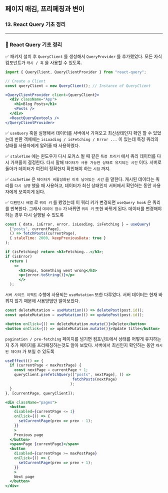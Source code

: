 ## 페이지 매김, 프리페칭과 변이
### 13. React Query 기초 정리
---------------------------------------------

### 📌 React Query 기초 정리

✅ 패키지 설치 후 `QueryClient` 를 생성해서 `QueryProvider` 를 추가했었다. 모든 자식 컴포넌트가 `캐시 / 훅` 을 사용할 수 있도록.

```jsx
import { QueryClient, QueryClientProvider } from "react-query";

// Create a Client
const queryClient = new QueryClient(); // Instance of QueryClient

<QueryClientProvider client={queryClient}>
  <div className="App">
    <h1>Blog Posts</h1>
    <Posts />
  </div>
  <ReactQueryDevtools />
</QueryClientProvider>
```

✅ `useQuery` 훅을 실행해서 데이터를 서버에서 가져오고 최신상태인지 확인 할 수 있었는데 반환 객체에는 `isLoading / isFetching / Error ...` 이 있는데 특정 쿼리의 상태를 사용자에게 알려줄 때 사용하였다.

✅ `staleTime` 에는 윈도우가 다시 포커스 될 때 같은 `특정 트리거` 에서 쿼리 데이터를 다시 가져올지 결정한다. 다시 말해 `데이터가 사용 가능한 상태로 유지되는 시간` 이다. 서버로 돌아가 데이터가 여전히 정확한지 확인해야 하는 `시점` 까지.

✅ `cacheTime` 은 `데이터가 비활성화된 이후 남아있는 시간` 을 말한다. 캐시된 데이터는 쿼리를 `다시 실행` 했을 때 사용하고, 데이터가 최신 상태인지 서버에서 확인하는 동안 사용자에게 보여지게 된다.

✅ `디펜던시 배열` 로 `쿼리 키` 를 봤었는데 이 쿼리 키가 변경되면 `useQuery hook` 은 쿼리를 반복한다. 그래서 `데이터 함수` 가 바뀌면 `쿼리 키` 또한 바뀌게 된다. 데이터를 변경해야 하는 경우 다시 실행될 수 있도록

```jsx
const { data, isError, error, isLoading, isFetching } = useQuery(
  ["posts", currentPage],
  () => fetchPosts(currentPage),
  { staleTime: 2000, keepPreviousData: true }
);

if (isFetching) return <h3>Fetching...</h3>;
if (isError)
  return (
    <>
      <h3>Oops, Something went wrong</h3>
      <p>{error.toString()}</p>
      </>
  );
```

`서버 사이드 이펙트` 수행에 사용되는 `useMutation` 또한 다루었다. 서버 데이터는 현재 바뀌지 않기 때문에 사용방법만 알아보았다.

```jsx
const deleteMutation = useMutation(() => deletePost(post.id));
const updateMutation = useMutation(() => updatePost(post.id));

<button onClick={() => deleteMutation.mutate()}>Delete</button>
<button onClick={() => updateMutation.mutate()}>Update title</button>
```

`pagination / pre-fetching` 
페이지를 넘기면 컴포넌트에서 상태를 어떻게 유지하는지 추가 페이지를 프리패칭하는것도 알아 보았다. 서버에서 최신인지 확인하는 동안 `캐시된 데이터` 가 보일 수 있도록

```jsx
useEffect(() => {
  if (currentPage < maxPostPage) {
    const nextPage = currentPage + 1;
    queryClient.prefetchQuery(["posts", nextPage], () =>
                              fetchPosts(nextPage)
                             );
  }
}, [currentPage, queryClient]);

<div className="pages">
  <button
    disabled={currentPage <= 1}
    onClick={() => {
      setCurrentPage(prev => prev - 1);
    }}
    >
    Previous page
  </button>
  <span>Page {currentPage}</span>
  <button
    disabled={currentPage >= maxPostPage}
    onClick={() => {
      setCurrentPage(prev => prev + 1);
    }}
    >
    Next page
  </button>
</div>
```